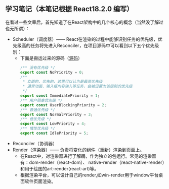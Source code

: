 ## 学习笔记（本笔记根据 React18.2.0 编写）

在看过一些文章后，首先知道了在React架构中的几个核心的概念（当然没了解过也无所谓）：
- Scheduler（调度器）—— React在渲染的过程中能够识别任务的优先级，优先级高的任务将先进入Reconciler，在项目源码中可以看到以下五个优先级别：
   - 下面是搬运过来的源码（[源码](https://github.com/MrArky/ReactSourceCode/blob/main/packages/react-18.2.0/packages/scheduler/src/SchedulerPriorities.js#L12-L18)）
     ``` JavaScript
     /** 没有优先级 */
     export const NoPriority = 0;
     /**
      * 立即的、优先的，这里可以认为是最高优先级
      * 通常动画、输入框内容输入等任务，会被设置为该级别的优先级
      */
     export const ImmediatePriority = 1;
     /** 用户阻塞优先级 */
     export const UserBlockingPriority = 2;
     /** 普通优先级 */
     export const NormalPriority = 3;
     /** 低优先级 */
     export const LowPriority = 4;
     /** 惰性优先级 */
     export const IdlePriority = 5;
     ```
- Reconciler（协调器）
- Render（渲染器）—— 负责将变化的组件（重新）渲染到页面上。
   - 在React中，对渲染器进行了解耦，作为独立的包运行。常见的渲染器有：dom-render（react-dom）、 native-render（react-native-render）和用于绘图的art-render(react-art)等。
   - 根据渲染平台，可以设计自己的render,如win-render用于window平台桌面软件页面渲染。
